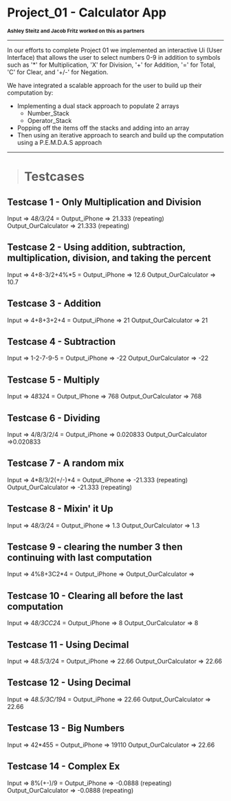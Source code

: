 # Project_01 - Calculator App
<span style="font-size: smaller;"><strong>Ashley Steitz and Jacob Fritz worked on this as partners</strong></span>

---
In our efforts to complete Project 01 we implemented an interactive Ui (User Interface) that allows the user to select numbers 0-9 in addition
to symbols such as '*' for Multiplication, 'X' for Division, '+' for Addition, '=' for Total, 'C' for Clear, and '+/-' for Negation.

We have integrated a scalable approach for the user to build up their computation by:
- Implementing a dual stack approach to populate 2 arrays
  - Number_Stack 
  - Operator_Stack
- Popping off the items off the stacks and adding into an array
- Then using an iterative approach to search and build up the computation using a P.E.M.D.A.S approach


---
> # Testcases
## Testcase 1 - Only Multiplication and Division
Input => 4*8/3/2*4 =
Output_iPhone => 21.333 (repeating)
Output_OurCalculator => 21.333 (repeating)

## Testcase 2 - Using addition, subtraction, multiplication, division, and taking the percent
Input => 4+8-3/2+4%*5 =
Output_iPhone => 12.6
Output_OurCalculator => 10.7

## Testcase 3 - Addition
Input => 4+8+3+2+4 =
Output_iPhone => 21
Output_OurCalculator => 21

## Testcase 4 - Subtraction
Input => 1-2-7-9-5 =
Output_iPhone => -22
Output_OurCalculator => -22


## Testcase 5 - Multiply
Input => 4*8*3*2*4 =
Output_IPhone => 768
Output_OurCalculator => 768


## Testcase 6 - Dividing
Input => 4/8/3/2/4 =
Output_iPhone => 0.020833
Output_OurCalculator =>0.020833

## Testcase 7 - A random mix
Input => 4*8/3/2(+/-)*4 =
Output_iPhone => -21.333 (repeating)
Output_OurCalculator => -21.333 (repeating)

## Testcase 8 - Mixin' it Up
Input => 4*8/3/2*4 =
Output_iPhone => 1.3
Output_OurCalculator => 1.3

## Testcase 9 - clearing the number 3 then continuing with last computation
Input => 4%8+3C2*4 =
Output_iPhone =>
Output_OurCalculator =>

## Testcase 10 - Clearing all before the last computation
Input => 4*8/3CC2*4 = 
Output_iPhone => 8
Output_OurCalculator => 8

## Testcase 11 - Using Decimal
Input => 4*8.5/3/2*4 =
Output_iPhone => 22.66
Output_OurCalculator => 22.66

## Testcase 12 - Using Decimal
Input => 4*8.5/3C/19*4 =
Output_iPhone => 22.66
Output_OurCalculator => 22.66

## Testcase 13 - Big Numbers
Input => 42*455 =
Output_iPhone => 19110
Output_OurCalculator => 22.66

## Testcase 14 - Complex Ex 
Input => 8%(+-)/9 =
Output_iPhone => -0.0888 (repeating)
Output_OurCalculator => -0.0888 (repeating)


